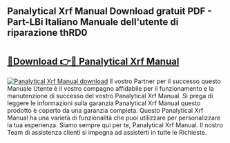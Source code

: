 ## Panalytical Xrf Manual Download gratuit PDF - Part-LBi Italiano Manuale dell'utente di riparazione thRD0

# <h2><a href="http://dfb81p.blite.top/?on=Panalytical+Xrf+Manual">🔗Download 👉🔴 Panalytical Xrf Manual</a></h2>

[![Panalytical Xrf Manual download](https://i.imgur.com/lujVjoI.png)](http://dfb81p.blite.top/?on=Panalytical+Xrf+Manual)
Il vostro Partner per il successo questo Manuale Utente è il vostro compagno affidabile per il funzionamento e la manutenzione di successo del vostro Panalytical Xrf Manual. Si prega di leggere le informazioni sulla garanzia Panalytical Xrf Manual questo prodotto è coperto da una garanzia completa. Questo Panalytical Xrf Manual ha una varietà di funzionalità che puoi utilizzare per personalizzare la tua esperienza. Siamo sempre qui per te, Panalytical Xrf Manual. Il nostro Team di assistenza clienti si impegna ad assisterti in tutte le Richieste.
